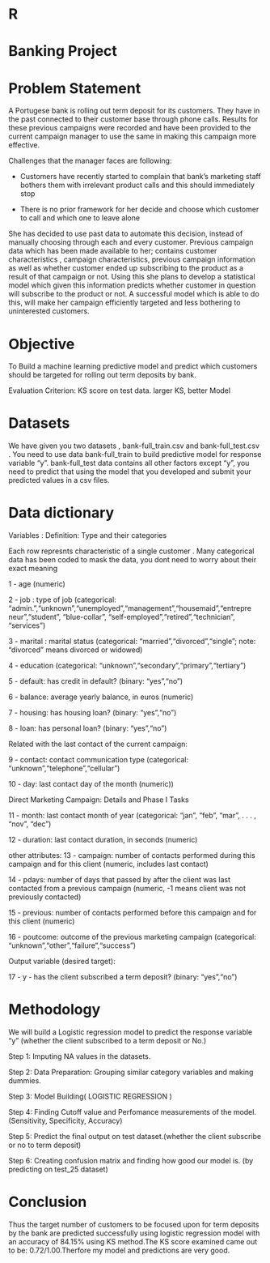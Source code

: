 # R

# Banking Project

# Problem Statement

A Portugese bank is rolling out term deposit for its customers. They have in the past connected to their customer base through phone calls. Results for these previous campaigns were recorded and have been provided to the current campaign manager to use the same in making this campaign more effective.

Challenges that the manager faces are following:

* Customers have recently started to complain that bank’s marketing staff bothers them with irrelevant product calls and this should        immediately stop

* There is no prior framework for her decide and choose which customer to call and which one to leave alone

She has decided to use past data to automate this decision, instead of manually choosing through each and every customer. Previous campaign data which has been made available to her; contains customer characteristics , campaign characteristics, previous campaign information as well as whether customer ended up subscribing to the product as a result of that campaign or not. Using this she plans to develop a statistical model which given this information predicts whether customer in question will subscribe to the product or not. A successful model which is able to do this, will make her campaign efficiently targeted and less bothering to uninterested customers.

# Objective

To Build a machine learning predictive model and predict which customers should be targeted for rolling out term deposits by bank.

Evaluation Criterion: KS score on test data. larger KS, better Model

# Datasets

We have given you two datasets , bank-full_train.csv and bank-full_test.csv . You need to use data bank-full_train to build predictive model for response variable “y”. bank-full_test data contains all other factors except “y”, you need to predict that using the model that you developed and submit your predicted values in a csv files.

# Data dictionary

Variables : Definition: Type and their categories

Each row represnts characteristic of a single customer . Many categorical data has been coded to mask the data, you dont need to worry about their exact meaning

1 - age (numeric)

2 - job : type of job (categorical: “admin.”,“unknown”,“unemployed”,“management”,“housemaid”,“entrepre neur”,“student”, “blue-collar”, “self-employed”,“retired”,“technician”, “services”)

3 - marital : marital status (categorical: “married”,“divorced”,“single”; note: “divorced” means divorced or widowed)

4 - education (categorical: “unknown”,“secondary”,“primary”,“tertiary”)

5 - default: has credit in default? (binary: “yes”,“no”)

6 - balance: average yearly balance, in euros (numeric)

7 - housing: has housing loan? (binary: “yes”,“no”)

8 - loan: has personal loan? (binary: “yes”,“no”)

Related with the last contact of the current campaign:

9 - contact: contact communication type (categorical: “unknown”,“telephone”,“cellular”)

10 - day: last contact day of the month (numeric))

Direct Marketing Campaign: Details and Phase I Tasks

11 - month: last contact month of year (categorical: “jan”, “feb”, “mar”, . . . , “nov”, “dec”)

12 - duration: last contact duration, in seconds (numeric)

other attributes: 13 - campaign: number of contacts performed during this campaign and for this client (numeric, includes last contact)

14 - pdays: number of days that passed by after the client was last contacted from a previous campaign (numeric, -1 means client was not previously contacted)

15 - previous: number of contacts performed before this campaign and for this client (numeric)

16 - poutcome: outcome of the previous marketing campaign (categorical: “unknown”,“other”,“failure”,“success”)

Output variable (desired target):

17 - y - has the client subscribed a term deposit? (binary: “yes”,“no”)

# Methodology

We will build a Logistic regression model to predict the response variable “y” (whether the client subscribed to a term deposit or No.)

Step 1: Imputing NA values in the datasets.

Step 2: Data Preparation: Grouping similar category variables and making dummies.

Step 3: Model Building( LOGISTIC REGRESSION )

Step 4: Finding Cutoff value and Perfomance measurements of the model.(Sensitivity, Specificity, Accuracy)

Step 5: Predict the final output on test dataset.(whether the client subscribe or no to term deposit)

Step 6: Creating confusion matrix and finding how good our model is. (by predicting on test_25 dataset)

# Conclusion
Thus the target number of customers to be focused upon for term deposits by the bank are predicted successfully using logistic regression model with an accuracy of 84.15% using KS method.The KS score examined came out to be: 0.72/1.00.Therfore my model and predictions are very good.
